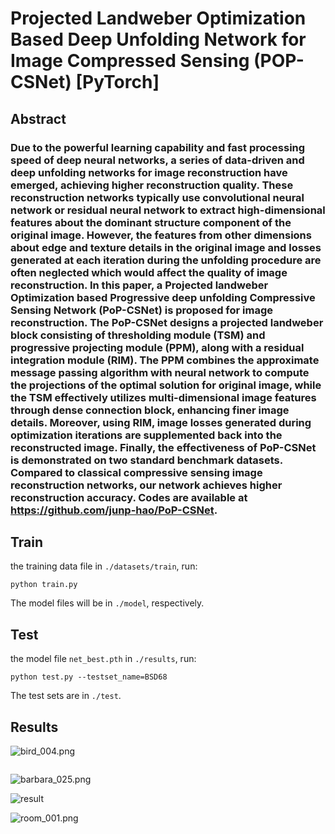 # Projected Landweber Optimization Based Deep Unfolding Network for Image Compressed Sensing (POP-CSNet) [PyTorch]

Abstract
--------

### Due to the powerful learning capability and fast processing speed of deep neural networks, a series of data-driven and deep unfolding networks for image reconstruction have emerged, achieving higher reconstruction quality. These reconstruction networks typically use convolutional neural network or residual neural network to extract high-dimensional features about the dominant structure component of the original image. However, the features from other dimensions about edge and texture details in the original image and losses generated at each iteration during the unfolding procedure are often neglected which would affect the quality of image reconstruction. In this paper, a Projected landweber Optimization based Progressive deep unfolding Compressive Sensing Network (PoP-CSNet) is proposed for image reconstruction. The PoP-CSNet designs a projected landweber block consisting of thresholding module (TSM) and progressive projecting module (PPM), along with a residual integration module (RIM). The PPM combines the approximate message passing algorithm with neural network to compute the projections of the optimal solution for original image, while the TSM effectively utilizes multi-dimensional image features through dense connection block, enhancing finer image details. Moreover, using RIM, image losses generated during optimization iterations are supplemented back into the reconstructed image. Finally, the effectiveness of PoP-CSNet is demonstrated on two standard benchmark datasets. Compared to classical compressive sensing image reconstruction networks, our network achieves higher reconstruction accuracy. Codes are available at **https://github.com/junp-hao/PoP-CSNet.**

## Train

the training data file in `./datasets/train`, run:

```
python train.py
```

The model files will be in `./model`, respectively.

## Test

the model file `net_best.pth` in `./results`, run:

```shell
python test.py --testset_name=BSD68
```

The test sets are in `./test`.

## Results

![bird_004.png](./images/bird_0.04.png)

![]()

![barbara_025.png](./images/barbara_0.25.png)

![result](./images/test43_0.1.png)

![room_001.png](./images/room_0.01.png)
